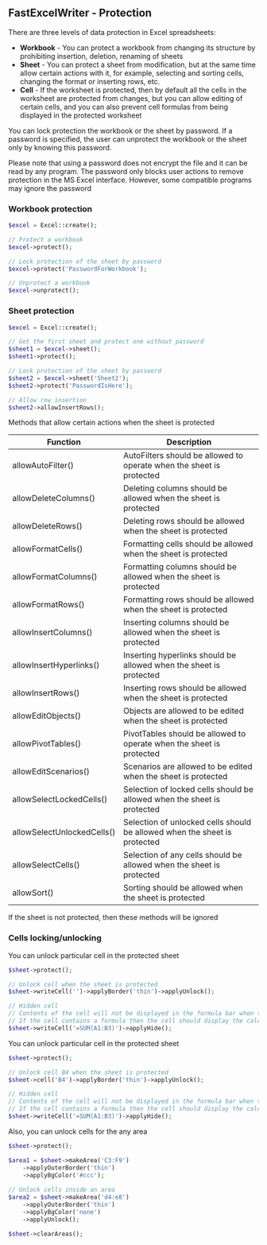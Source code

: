 ## FastExcelWriter - Protection

There are three levels of data protection in Excel spreadsheets:
* **Workbook** - You can protect a workbook from changing its structure by prohibiting insertion, deletion, renaming of sheets 
* **Sheet** - You can protect a sheet from modification, but at the same time allow certain actions with it, for example, selecting and sorting cells, changing the format or inserting rows, etc.
* **Cell** - If the worksheet is protected, then by default all the cells in the worksheet are protected from changes, but you can allow editing of certain cells, and you can also prevent cell formulas from being displayed in the protected worksheet

You can lock protection the workbook or the sheet by password. If a password is specified, 
the user can unprotect the workbook or the sheet only by knowing this password.

Please note that using a password does not encrypt the file and it can be read by any program. 
The password only blocks user actions to remove protection in the MS Excel interface. 
However, some compatible programs may ignore the password

### Workbook protection

```php
$excel = Excel::create();

// Protect a workbook
$excel->protect();

// Lock protection of the sheet by password
$excel->protect('PasswordForWorkbook');

// Unprotect a workbook
$excel->unprotect();

```

### Sheet protection

```php
$excel = Excel::create();

// Get the first sheet and protect one without password
$sheet1 = $excel->sheet();
$sheet1->protect();

// Lock protection of the sheet by password
$sheet2 = $excel->sheet('Sheet2');
$sheet2->protect('PasswordIsHere');

// Allow row insertion
$sheet2->allowInsertRows();

```
Methods that allow certain actions when the sheet is protected

| Function                   | Description                                                               |
|----------------------------|---------------------------------------------------------------------------|
| allowAutoFilter()          | AutoFilters should be allowed to operate when the sheet is protected      |
| allowDeleteColumns()       | Deleting columns should be allowed when the sheet is protected            |
| allowDeleteRows()          | Deleting rows should be allowed when the sheet is protected               |
| allowFormatCells()         | Formatting cells should be allowed when the sheet is protected            |
| allowFormatColumns()       | Formatting columns should be allowed when the sheet is protected          |
| allowFormatRows()          | Formatting rows should be allowed when the sheet is protected             |
| allowInsertColumns()       | Inserting columns should be allowed when the sheet is protected           |
| allowInsertHyperlinks()    | Inserting hyperlinks should be allowed when the sheet is protected        |
| allowInsertRows()          | Inserting rows should be allowed when the sheet is protected              |
| allowEditObjects()         | Objects are allowed to be edited when the sheet is protected              |
| allowPivotTables()         | PivotTables should be allowed to operate when the sheet is protected      |
| allowEditScenarios()       | Scenarios are allowed to be edited when the sheet is protected            |
| allowSelectLockedCells()   | Selection of locked cells should be allowed when the sheet is protected   |
| allowSelectUnlockedCells() | Selection of unlocked cells should be allowed when the sheet is protected |
| allowSelectCells()         | Selection of any cells should be allowed when the sheet is protected      |
| allowSort()                | Sorting should be allowed when the sheet is protected                     |

If the sheet is not protected, then these methods will be ignored

### Cells locking/unlocking

You can unlock particular cell in the protected sheet

```php
$sheet->protect();

// Unlock cell when the sheet is protected
$sheet->writeCell('')->applyBorder('thin')->applyUnlock();

// Hidden cell 
// Contents of the cell will not be displayed in the formula bar when the sheet is protected
// If the cell contains a formula then the cell should display the calculated result, but will not display the formula
$sheet->writeCell('=SUM(A1:B3)')->applyHide();

```

You can unlock particular cell in the protected sheet

```php
$sheet->protect();

// Unlock cell B4 when the sheet is protected
$sheet->cell('B4')->applyBorder('thin')->applyUnlock();

// Hidden cell 
// Contents of the cell will not be displayed in the formula bar when the sheet is protected
// If the cell contains a formula then the cell should display the calculated result, but will not display the formula
$sheet->writeCell('=SUM(A1:B3)')->applyHide();

```
Also, you can unlock cells for the any area
```php
$sheet->protect();

$area1 = $sheet->makeArea('C3:F9')
    ->applyOuterBorder('thin')
    ->applyBgColor('#ccc');
    
// Unlock cells inside an area    
$area2 = $sheet->makeArea('d4:e8')
    ->applyOuterBorder('thin')
    ->applyBgColor('none')
    ->applyUnlock();

$sheet->clearAreas();

```

